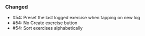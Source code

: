 ### Changed

- #54: Preset the last logged exercise when tapping on new log
- #54: No Create exercise button
- #54: Sort exercises alphabetically
